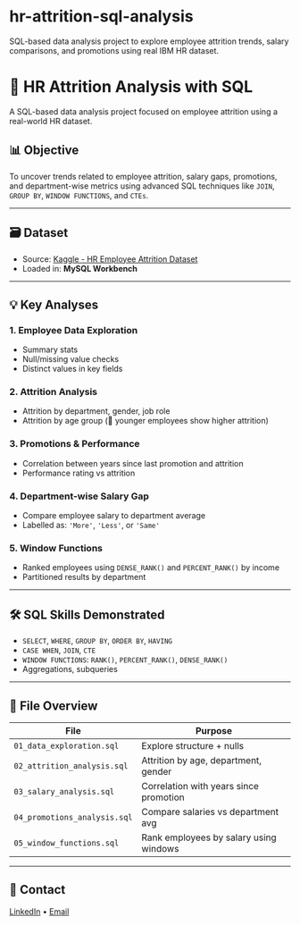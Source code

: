 # hr-attrition-sql-analysis
SQL-based data analysis project to explore employee attrition trends, salary comparisons, and promotions using real IBM HR dataset.

# 🧠 HR Attrition Analysis with SQL

A SQL-based data analysis project focused on employee attrition using a real-world HR dataset.

## 📊 Objective
To uncover trends related to employee attrition, salary gaps, promotions, and department-wise metrics using advanced SQL techniques like `JOIN`, `GROUP BY`, `WINDOW FUNCTIONS`, and `CTEs`.

---

## 🗃️ Dataset
- Source: [Kaggle - HR Employee Attrition Dataset](https://www.kaggle.com/datasets/pavansubhasht/ibm-hr-analytics-attrition-dataset)
- Loaded in: **MySQL Workbench**

---

## 💡 Key Analyses

### 1. Employee Data Exploration
- Summary stats
- Null/missing value checks
- Distinct values in key fields

### 2. Attrition Analysis
- Attrition by department, gender, job role
- Attrition by age group (📌 younger employees show higher attrition)

### 3. Promotions & Performance
- Correlation between years since last promotion and attrition
- Performance rating vs attrition

### 4. Department-wise Salary Gap
- Compare employee salary to department average
- Labelled as: `'More'`, `'Less'`, or `'Same'`

### 5. Window Functions
- Ranked employees using `DENSE_RANK()` and `PERCENT_RANK()` by income
- Partitioned results by department

---

## 🛠️ SQL Skills Demonstrated
- `SELECT`, `WHERE`, `GROUP BY`, `ORDER BY`, `HAVING`
- `CASE WHEN`, `JOIN`, `CTE`
- `WINDOW FUNCTIONS`: `RANK()`, `PERCENT_RANK()`, `DENSE_RANK()`
- Aggregations, subqueries



---

## 📁 File Overview

| File                      | Purpose                                |
|---------------------------|----------------------------------------|
| `01_data_exploration.sql` | Explore structure + nulls              |
| `02_attrition_analysis.sql`| Attrition by age, department, gender   |
| `03_salary_analysis.sql`| Correlation with years since promotion |
| `04_promotions_analysis.sql`| Compare salaries vs department avg     |
| `05_window_functions.sql`| Rank employees by salary using windows |

---


## 📌 Contact
[LinkedIn](https://www.linkedin.com/in/palakk-palakk-154734275/) • [Email](mailto:palakk0310@gmail.com)
